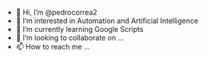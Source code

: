 - 👋 Hi, I’m @pedrocorrea2
- 👀 I’m interested in Automation and Artificial Intelligence
- 🌱 I’m currently learning Google Scripts
- 💞️ I’m looking to collaborate on ...
- 📫 How to reach me ...

<!---
pedrocorrea2/pedrocorrea2 is a ✨ special ✨ repository because its `README.md` (this file) appears on your GitHub profile.
You can click the Preview link to take a look at your changes.
--->
